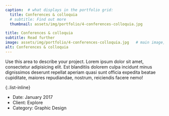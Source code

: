 ```yaml
---
caption:  # what displays in the portfolio grid:
  title: Conferences & colloquia
  # subtitle: Find out more
  thumbnail: assets/img/portfolio/4-conferences-colloquia.jpg

title: Conferences & colloquia
subtitle: Read further
image: assets/img/portfolio/4-conferences-colloquia.jpg   # main image, can be a link or a file in assets/img/portfolio
alt: Conferences & colloquia
---
```

Use this area to describe your project. Lorem ipsum dolor sit amet, consectetur adipisicing elit. Est blanditiis dolorem culpa incidunt minus dignissimos deserunt repellat aperiam quasi sunt officia expedita beatae cupiditate, maiores repudiandae, nostrum, reiciendis facere nemo!

{:.list-inline}

- Date: January 2017
- Client: Explore
- Category: Graphic Design
